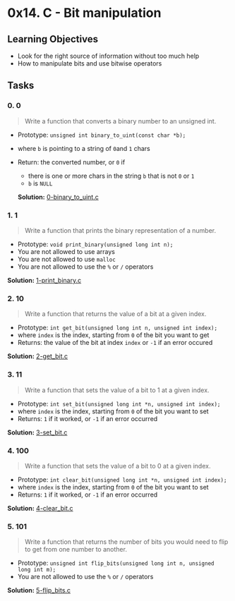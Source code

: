# 0x14. C - Bit manipulation
## Learning Objectives
- Look for the right source of information without too much help
- How to manipulate bits and use bitwise operators

## Tasks
### 0. 0
> Write a function that converts a binary number to an unsigned int.

- Prototype: `unsigned int binary_to_uint(const char *b);`
- where `b` is pointing to a string of `0`and `1` chars
- Return: the converted number, or `0` if
  - there is one or more chars in the string `b` that is not `0` or `1`
  - `b` is `NULL`

  **Solution:** [0-binary_to_uint.c]()


### 1. 1
> Write a function that prints the binary representation of a number.

- Prototype: `void print_binary(unsigned long int n);`
- You are not allowed to use arrays
- You are not allowed to use `malloc`
- You are not allowed to use the `%` or `/` operators

**Solution:** [1-print_binary.c]()


### 2. 10
> Write a function that returns the value of a bit at a given index.

- Prototype: `int get_bit(unsigned long int n, unsigned int index);`
- where `index` is the index, starting from `0` of the bit you want to get
- Returns: the value of the bit at index `index` or `-1` if an error occured

**Solution:** [2-get_bit.c]()


### 3. 11
> Write a function that sets the value of a bit to 1 at a given index.

- Prototype: `int set_bit(unsigned long int *n, unsigned int index);`
- where `index` is the index, starting from `0` of the bit you want to set
- Returns: `1` if it worked, or `-1` if an error occurred

**Solution:** [3-set_bit.c]()


### 4. 100
> Write a function that sets the value of a bit to 0 at a given index.

- Prototype: `int clear_bit(unsigned long int *n, unsigned int index);`
- where `index` is the index, starting from `0` of the bit you want to set
- Returns: `1` if it worked, or `-1` if an error occurred

**Solution:** [4-clear_bit.c]()


### 5. 101
> Write a function that returns the number of bits you would need to flip to get from one number to another.

- Prototype: `unsigned int flip_bits(unsigned long int n, unsigned long int m);`
- You are not allowed to use the `%` or `/` operators

**Solution:** [5-flip_bits.c]()
